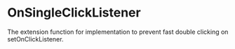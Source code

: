 # OnSingleClickListener
The extension function for implementation to prevent fast double clicking on setOnClickListener.

